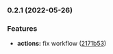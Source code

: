### 0.2.1 (2022-05-26)


### Features

* **actions:** fix workflow ([2171b53](https://github.com/ulbrich-media/clubcms/commit/2171b534ca8b7e699b1a9aacc01394ed8cad3729))

